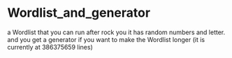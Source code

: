 # Wordlist_and_generator
a Wordlist that you can run after rock you it has random numbers and letter. and you get a generator if you want to make the Wordlist longer  (it is currently at 386375659 lines)
